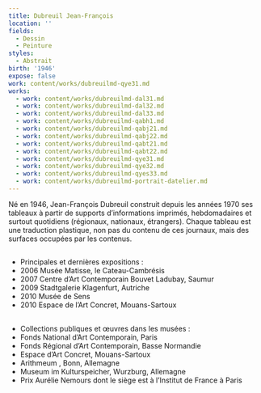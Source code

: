 ```yaml
---
title: Dubreuil Jean-François
location: ''
fields:
  - Dessin
  - Peinture
styles:
  - Abstrait
birth: '1946'
expose: false
work: content/works/dubreuilmd-qye31.md
works:
  - work: content/works/dubreuilmd-dal31.md
  - work: content/works/dubreuilmd-dal32.md
  - work: content/works/dubreuilmd-dal33.md
  - work: content/works/dubreuilmd-qabh1.md
  - work: content/works/dubreuilmd-qabj21.md
  - work: content/works/dubreuilmd-qabj22.md
  - work: content/works/dubreuilmd-qabt21.md
  - work: content/works/dubreuilmd-qabt22.md
  - work: content/works/dubreuilmd-qye31.md
  - work: content/works/dubreuilmd-qye32.md
  - work: content/works/dubreuilmd-qyes33.md
  - work: content/works/dubreuilmd-portrait-datelier.md
---
```


Né en 1946, Jean-François Dubreuil construit depuis les années 1970 ses tableaux à partir de supports d’informations imprimés, hebdomadaires et surtout quotidiens (régionaux, nationaux, étrangers). Chaque tableau est une traduction plastique, non pas du contenu de ces journaux, mais des surfaces occupées par les contenus.

##

* Principales et dernières expositions :
* 2006 Musée Matisse, le Cateau-Cambrésis
* 2007 Centre d’Art Contemporain Bouvet Ladubay, Saumur
* 2009 Stadtgalerie Klagenfurt, Autriche
* 2010 Musée de Sens
* 2010 Espace de l’Art Concret, Mouans-Sartoux

##

* Collections publiques et œuvres dans les musées :
* Fonds National d’Art Contemporain, Paris
* Fonds Régional d’Art Contemporain, Basse Normandie
* Espace d’Art Concret, Mouans-Sartoux
* Arithmeum , Bonn, Allemagne
* Museum im Kulturspeicher, Wurzburg, Allemagne
* Prix Aurélie Nemours dont le siège est à l’Institut de France à Paris
